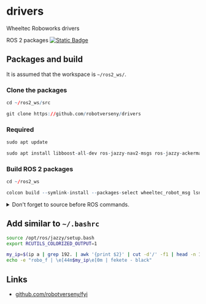 # drivers
Wheeltec Roboworks drivers


ROS 2 packages  [![Static Badge](https://img.shields.io/badge/ROS_2-Jazzy-34aec5)](https://docs.ros.org/en/jazzy/)

## Packages and build

It is assumed that the workspace is `~/ros2_ws/`.

### Clone the packages
```r
cd ~/ros2_ws/src
```
```r
git clone https://github.com/robotverseny/drivers
```

### Required

```r
sudo apt update
```

```r
sudo apt install libboost-all-dev ros-jazzy-nav2-msgs ros-jazzy-ackermann-msgs ros-jazzy-tf2-msgs ros-jazzy-tf2-geometry-msgs ros-jazzy-joint-state-publisher ros-jazzy-robot-localization ros-jazzy-usb-cam ros-jazzy-foxglove*
```

### Build ROS 2 packages
```r
cd ~/ros2_ws
```
```r
colcon build --symlink-install --packages-select wheeltec_robot_msg lsn10 usb_cam turn_on_wheeltec_robot wheeltec_robot_urdf
```

<details>
<summary> Don't forget to source before ROS commands.</summary>

``` bash
source ~/ros2_ws/install/setup.bash
```
</details>

## Add similar to `~/.bashrc`

```bash
source /opt/ros/jazzy/setup.bash
export RCUTILS_COLORIZED_OUTPUT=1

my_ip=$(ip a | grep 192. | awk '{print $2}' | cut -d'/' -f1 | head -n 1)
echo -e "robo_f | \e[44m$my_ip\e[0m | fekete - black"
```
## Links
- [github.com/robotverseny/fyi](https://github.com/robotverseny/fyi)
